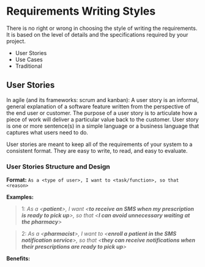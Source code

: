 # Requirements Writing Styles
There is no right or wrong in choosing the style of writing the requirements. It is based on the level of details and the specifications required by your project.

- User Stories
- Use Cases
- Traditional

## User Stories
In agile (and its frameworks: scrum and kanban): A user story is an informal, general explanation of a software feature written from the perspective of the end user or customer. The purpose of a user story is to articulate how a piece of work will deliver a particular value back to the customer.
User story is one or more sentence(s) in a simple language or a business language that captures what users need to do.

User stories are meant to keep all of the requirements of your system to a consistent format. They are easy to write, to read, and easy to evaluate.

### User Stories Structure and Design

**Format:** ```As a <type of user>, I want to <task/function>, so that <reason>```

**Examples:**

> 1: *As a <**patient**>, I want <**to receive an SMS when my prescription is ready to pick up**>, so that <**I can avoid unnecessary waiting at the pharmacy**>*

> 2: *As a <**pharmacist**>, I want to <**enroll a patient in the SMS notification service**>, so that <**they can receive notifications when their prescriptions are ready to pick up**>*

**Benefits:**
